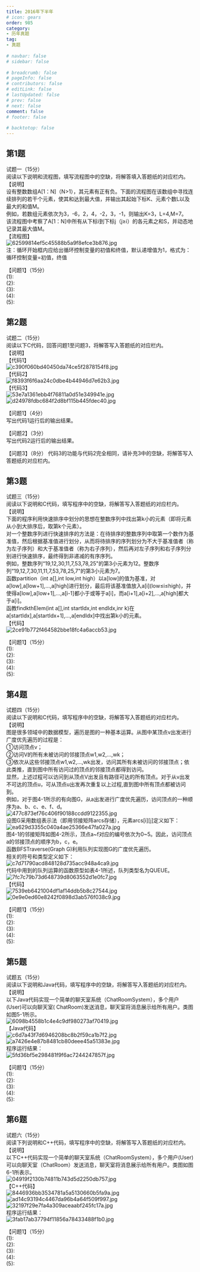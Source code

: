 ```yaml
---  
title: 2016年下半年  
# icon: gears  
order: 985  
category:  
- 历年真题  
tag:  
- 真题  
  
# navbar: false  
# sidebar: false  
  
# breadcrumb: false  
# pageInfo: false  
# contributors: false  
# editLink: false  
# lastUpdated: false  
# prev: false  
# next: false  
comment: false  
# footer: false  
  
# backtotop: false  
---  
```

## 第1题 ##

试题一（15分）  
阅读以下说明和流程图，填写流程图中的空缺，将解答填入答题纸的对应栏内。  
【说明】  
设有整数数组A\[1：N\]（N&gt;1），其元素有正有负。下面的流程图在该数组中寻找连续排列的若干个元素，使其和达到最大值，并输出其起始下标K、元素个数L以及最大的和值M。  
例如，若数组元素依次为3，-6，2，4，-2，3，-1，则输出K=3，L=4,M=7。  
该流程图中考察了A\[1：N\]中所有从下标i到下标j（j≥i）的各元素之和S，并动态地记录其最大值M。  
【流程图】  
![62599814ef5c45588b5a9f8efce3b876.jpg][]  
注：循环开始框内应给出循环控制变量的初值和终值，默认递增值为1，格式为：循环控制变量=初值，终值  
  
【问题1】（15分）  
(1):  
(2):  
(3):  
(4):  
(5):  


## 第2题 ##

试题二（15分）  
阅读以下C代码，回答问题1至问题3，将解答写入答题纸的对应栏内。  
【说明】  
【代码1】  
![c390f060bd40450da74ce5f2878154f8.jpg][]  
【代码2】  
![f8393f6f6aa24c0dbe4b44946d7e62b3.jpg][]  
【代码3】  
![53e7a1361ebb4f76811a0d51e349941e.jpg][]  
![d24978fdbc684f2d8bf115b445fdec40.jpg][]  
  
【问题1】（4分）  
写出代码1运行后的输出结果。  
  
【问题2】（3分）  
写出代码2运行后的输出结果。  
  
【问题3】（8分） 代码3的功能与代码2完全相同，请补充3中的空缺，将解答写入答题纸的对应栏内。  


## 第3题 ##

试题三（15分）  
阅读以下说明和C代码，填写程序中的空缺，将解答写入答题纸的对应栏内。  
【说明】  
下面的程序利用快速排序中划分的思想在整数序列中找出第k小的元素（即将元素从小到大排序后，取第k个元素）。  
对一个整数序列进行快速排序的方法是：在待排序的整数序列中取第一个数作为基准值，然后根据基准值进行划分，从而将待排序的序列划分为不大于基准值者（称为左子序列）和大于基准值者（称为右子序列），然后再对左子序列和右子序列分别进行快速排序，最终得到非递减的有序序列。  
例如，整数序列“19,12,30,11,7,53,78,25"的第3小元素为12。整数序列“19,12,7,30,11,11,7,53,78,25,7"的第3小元素为7。  
函数partition（int a\[\],int low,int high）以a\[low\]的值为基准，对a\[low\],a\[low+1\],…,a\[high\]进行划分，最后将该基准值放入a\[i\](low≤i≤high)，并使得a\[low\],a\[low+1\],...,a\[i-1\]都小于或等于a\[i\]，而a\[i+1\],a\[i+2\],...,a\[high\]都大于a\[i\]。  
函教findkthElem(int a\[\],int startIdx,int endIdx,inr k)在a\[startIdx\],a\[startIdx+1\],...,a\[endIdx\]中找出第k小的元素。  
【代码】  
![2ce91b772f464582bbe18fc4a6accb53.jpg][]  
  
【问题1】（15分）  
(1):  
(2):  
(3):  
(4):  
(5):  


## 第4题 ##

试题四（15分）  
阅读以下说明和C代码，填写程序中的空缺，将解答写入答题纸的对应栏内。  
【说明】  
图是很多领域中的数据模型，遍历是图的一种基本运算。从图中某顶点v出发进行广度优先遍历的过程是：  
①访问顶点v；  
②访问V的所有未被访问的邻接顶点w1,w2,...,wk；  
③依次从这些邻接顶点w1,w2,...,wk出发，访问其所有未被访问的邻接顶点；依此类推，直到图中所有访问过的顶点的邻接顶点都得到访问。  
显然，上述过程可以访问到从顶点V出发且有路径可达的所有顶点。对于从v出发不可达的顶点u，可从顶点u出发再次重复以上过程,直到图中所有顶点都被访问到。  
例如，对于图4-1所示的有向图G，从a出发进行广度优先遍历，访问顶点的一种顺序为a、b、c、e、f、d。  
![477c873ef76c406f90188ccdd9122355.jpg][]  
设图G采用数组表示法（即用邻接矩阵arcs存储），元素arcs\[i\]\[j\]定义如下：  
![ea629d3355c040a4ae25366e47fa027a.jpg][]  
图4-1的邻接矩阵如图4-2所示，顶点a~f对应的编号依次为0~5。因此，访问顶点a的邻接顶点的顺序为b，c，e。  
函数BFSTraverse(Graph G)利用队列实现图G的广度优先遍历。  
相关的符号和类型定义如下：  
![c7d71790acd848128d735acc948a4ca9.jpg][]  
代码中用到的队列运算的函数原型如表4-1所述，队列类型名为QUEUE。  
![7fc7c79b73d648739d8063552d1e0fc7.jpg][]  
【代码】  
![7539eb6421004df1af14ddb5b8c27544.jpg][]  
![0e9e0ed60e8242f0898d3ab576f038c9.jpg][]  
  
【问题1】（15分）  
(1):  
(2):  
(3):  
(4):  
(5):  


## 第5题 ##

试题五（15分）  
阅读以下说明和Java代码，填写程序中的空缺，将解答写入答题纸的对应栏内。  
【说明】  
以下Java代码实现一个简单的聊天室系统（ChatRoomSystem），多个用户(User)可以向聊天室( ChatRoom)发送消息，聊天室将消息展示给所有用户。类图如图5-1所示。  
![6098b4558b1c4e4c9df980273af70419.jpg][]  
【Java代码】  
![c6d7a43f7d6946208bc8b2f59ca1b7f2.jpg][]  
![a7426e4e87b8481cb80deee45a51383e.jpg][]  
程序运行结果：  
![5fd36bf5e298481f9f6ac7244247857f.jpg][]  
  
【问题1】（15分）  
(1):  
(2):  
(3):  
(4):  
(5):  


## 第6题 ##

试题六（15分）  
阅读下列说明和C++代码，填写程序中的空缺，将解答写入答题纸的对应栏内。  
【说明】  
以下C++代码实现一个简单的聊天室系统（ChatRoomSystem），多个用户(User)可以向聊天室（ChatRoom）发送消息，聊天室将消息展示给所有用户。类图如图6-1所表示。  
![04919f2130b74811b743d5d2250db757.jpg][]  
【C++代码】  
![8446936bb3534781a5a5130660b5fa9a.jpg][]  
![ad14c93194c4467da96b4a64f509f997.jpg][]  
![32197f29e7fa4a309aceaabf245fc17a.jpg][]  
程序运行结果：  
![3fab17ab37794f11856a78433488f1b0.jpg][]  
  
【问题1】（15分）  
(1):  
(2):  
(3):  
(4):  
(5):  



[62599814ef5c45588b5a9f8efce3b876.jpg]: https://www.xkxxkx.cn/file/exam/software/程序员/案例/第1题/62599814ef5c45588b5a9f8efce3b876.jpg
[c390f060bd40450da74ce5f2878154f8.jpg]: https://www.xkxxkx.cn/file/exam/software/程序员/案例/第2题/c390f060bd40450da74ce5f2878154f8.jpg
[f8393f6f6aa24c0dbe4b44946d7e62b3.jpg]: https://www.xkxxkx.cn/file/exam/software/程序员/案例/第2题/f8393f6f6aa24c0dbe4b44946d7e62b3.jpg
[53e7a1361ebb4f76811a0d51e349941e.jpg]: https://www.xkxxkx.cn/file/exam/software/程序员/案例/第2题/53e7a1361ebb4f76811a0d51e349941e.jpg
[d24978fdbc684f2d8bf115b445fdec40.jpg]: https://www.xkxxkx.cn/file/exam/software/程序员/案例/第2题/d24978fdbc684f2d8bf115b445fdec40.jpg
[2ce91b772f464582bbe18fc4a6accb53.jpg]: https://www.xkxxkx.cn/file/exam/software/程序员/案例/第3题/2ce91b772f464582bbe18fc4a6accb53.jpg
[477c873ef76c406f90188ccdd9122355.jpg]: https://www.xkxxkx.cn/file/exam/software/程序员/案例/第4题/477c873ef76c406f90188ccdd9122355.jpg
[ea629d3355c040a4ae25366e47fa027a.jpg]: https://www.xkxxkx.cn/file/exam/software/程序员/案例/第4题/ea629d3355c040a4ae25366e47fa027a.jpg
[c7d71790acd848128d735acc948a4ca9.jpg]: https://www.xkxxkx.cn/file/exam/software/程序员/案例/第4题/c7d71790acd848128d735acc948a4ca9.jpg
[7fc7c79b73d648739d8063552d1e0fc7.jpg]: https://www.xkxxkx.cn/file/exam/software/程序员/案例/第4题/7fc7c79b73d648739d8063552d1e0fc7.jpg
[7539eb6421004df1af14ddb5b8c27544.jpg]: https://www.xkxxkx.cn/file/exam/software/程序员/案例/第4题/7539eb6421004df1af14ddb5b8c27544.jpg
[0e9e0ed60e8242f0898d3ab576f038c9.jpg]: https://www.xkxxkx.cn/file/exam/software/程序员/案例/第4题/0e9e0ed60e8242f0898d3ab576f038c9.jpg
[6098b4558b1c4e4c9df980273af70419.jpg]: https://www.xkxxkx.cn/file/exam/software/程序员/案例/第5题/6098b4558b1c4e4c9df980273af70419.jpg
[c6d7a43f7d6946208bc8b2f59ca1b7f2.jpg]: https://www.xkxxkx.cn/file/exam/software/程序员/案例/第5题/c6d7a43f7d6946208bc8b2f59ca1b7f2.jpg
[a7426e4e87b8481cb80deee45a51383e.jpg]: https://www.xkxxkx.cn/file/exam/software/程序员/案例/第5题/a7426e4e87b8481cb80deee45a51383e.jpg
[5fd36bf5e298481f9f6ac7244247857f.jpg]: https://www.xkxxkx.cn/file/exam/software/程序员/案例/第5题/5fd36bf5e298481f9f6ac7244247857f.jpg
[04919f2130b74811b743d5d2250db757.jpg]: https://www.xkxxkx.cn/file/exam/software/程序员/案例/第6题/04919f2130b74811b743d5d2250db757.jpg
[8446936bb3534781a5a5130660b5fa9a.jpg]: https://www.xkxxkx.cn/file/exam/software/程序员/案例/第6题/8446936bb3534781a5a5130660b5fa9a.jpg
[ad14c93194c4467da96b4a64f509f997.jpg]: https://www.xkxxkx.cn/file/exam/software/程序员/案例/第6题/ad14c93194c4467da96b4a64f509f997.jpg
[32197f29e7fa4a309aceaabf245fc17a.jpg]: https://www.xkxxkx.cn/file/exam/software/程序员/案例/第6题/32197f29e7fa4a309aceaabf245fc17a.jpg
[3fab17ab37794f11856a78433488f1b0.jpg]: https://www.xkxxkx.cn/file/exam/software/程序员/案例/第6题/3fab17ab37794f11856a78433488f1b0.jpg
